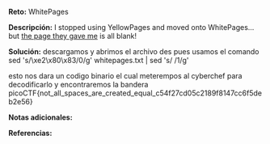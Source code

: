 **Reto:**  WhitePages

**Descripción:**
I stopped using YellowPages and moved onto WhitePages... but [the page they gave me](https://jupiter.challenges.picoctf.org/static/74274b96fe966126a1953c80762af80d/whitepages.txt) is all blank!

**Solución:**
descargamos y abrimos el archivo des pues usamos el comando 
sed 's/\xe2\x80\x83/0/g' whitepages.txt  | sed 's/ /1/g'
 
esto nos dara un codigo binario el cual meterempos al cyberchef para decodificarlo y encontraremos la bandera 
picoCTF{not_all_spaces_are_created_equal_c54f27cd05c2189f8147cc6f5deb2e56}

**Notas adicionales:**

**Referencias:** 